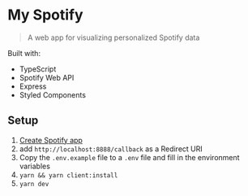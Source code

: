 # My Spotify

> A web app for visualizing personalized Spotify data

Built with:

- TypeScript
- Spotify Web API
- Express
- Styled Components

## Setup

1. [Create Spotify app](https://developer.spotify.com/dashboard/applications) 
2. add `http://localhost:8888/callback` as a Redirect URI
3. Copy the `.env.example` file to a `.env` file and fill in the environment variables
4. `yarn && yarn client:install`
5. `yarn dev`
